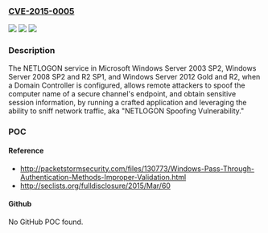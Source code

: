 ### [CVE-2015-0005](https://cve.mitre.org/cgi-bin/cvename.cgi?name=CVE-2015-0005)
![](https://img.shields.io/static/v1?label=Product&message=n%2Fa&color=blue)
![](https://img.shields.io/static/v1?label=Version&message=n%2Fa&color=blue)
![](https://img.shields.io/static/v1?label=Vulnerability&message=n%2Fa&color=brighgreen)

### Description

The NETLOGON service in Microsoft Windows Server 2003 SP2, Windows Server 2008 SP2 and R2 SP1, and Windows Server 2012 Gold and R2, when a Domain Controller is configured, allows remote attackers to spoof the computer name of a secure channel's endpoint, and obtain sensitive session information, by running a crafted application and leveraging the ability to sniff network traffic, aka "NETLOGON Spoofing Vulnerability."

### POC

#### Reference
- http://packetstormsecurity.com/files/130773/Windows-Pass-Through-Authentication-Methods-Improper-Validation.html
- http://seclists.org/fulldisclosure/2015/Mar/60

#### Github
No GitHub POC found.

